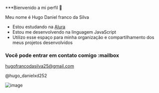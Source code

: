 ***Bienvenido a mi perfil 💙

Meu nome é Hugo Daniel franco da Silva

- Estou estudando na [Alura](https://www.alura.com.br)
- Estou me desenvolvendo na linguagem JavaScript
- Utilizo esse espaço para minha organização e compartilhamento dos meus projetos desenvolvidos

### Você pode entrar em contato comigo :mailbox

hugofrancodasilva25@gmail.com

@hugo_danielxd252

![image](https://github.com/user-attachments/assets/019a7583-7985-4fd9-870a-79d9120c365c)
